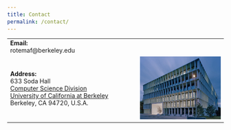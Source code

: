 ```yaml
---
title: Contact
permalink: /contact/
---
```


<table>
  <tr>
    <td><b>Email:</b> <br/>rotemaf@berkeley.edu</td>
    <td></td>
  </tr>
  <tr>
    <td><b>Address:</b> <br/>
   633 Soda Hall<br/> 
<a href="https://cs.berkeley.edu/"> Computer Science Division </a><br/> 
<a href="https://www.berkeley.edu/">University of California at Berkeley </a> <br/> 
Berkeley, CA 94720, U.S.A.<br/> </td>
    <td width="40%" hight="40%"><img src="/assets/pictures/HIT_night.jpg"></td>
  </tr>
</table>

